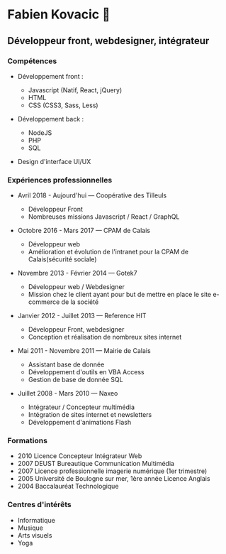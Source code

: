 
# Fabien Kovacic :man:
## Développeur front, webdesigner, intégrateur

### Compétences

* Développement front :
  *  Javascript (Natif, React, jQuery)
  * HTML
  * CSS (CSS3, Sass, Less)

* Développement back :
  * NodeJS
  * PHP
  * SQL

* Design d'interface UI/UX

### Expériences professionnelles

* Avril 2018 - Aujourd'hui — Coopérative des Tilleuls
	* Développeur Front
	* Nombreuses missions Javascript / React / GraphQL

* Octobre 2016 - Mars 2017 — CPAM de Calais
	* Développeur web
	* Amélioration et évolution de l'intranet pour la CPAM de Calais(sécurité sociale)

* Novembre 2013 - Février 2014 — Gotek7
	* Développeur web / Webdesigner
	* Mission chez le client ayant pour but de mettre en place le site e-commerce de la société

* Janvier 2012 - Juillet 2013 — Reference HIT
	* Développeur Front, webdesigner
	* Conception et réalisation de nombreux sites internet

* Mai 2011 - Novembre 2011 — Mairie de Calais
	* Assistant base de donnée
	* Développement d'outils en VBA Access<br>
	* Gestion de base de donnée SQL

* Juillet 2008 - Mars 2010 — Naxeo
	* Intégrateur / Concepteur multimédia
	* Intégration de sites internet et newsletters
	* Développement d'animations Flash

### Formations
* 2010
Licence Concepteur Intégrateur Web
* 2007
DEUST Bureautique Communication Multimédia
* 2007
Licence professionnelle imagerie numérique (1er trimestre)
* 2005
Université de Boulogne sur mer, 1ère année Licence Anglais
* 2004
Baccalauréat Technologique

### Centres d'intérêts
* Informatique
* Musique
* Arts visuels
* Yoga
